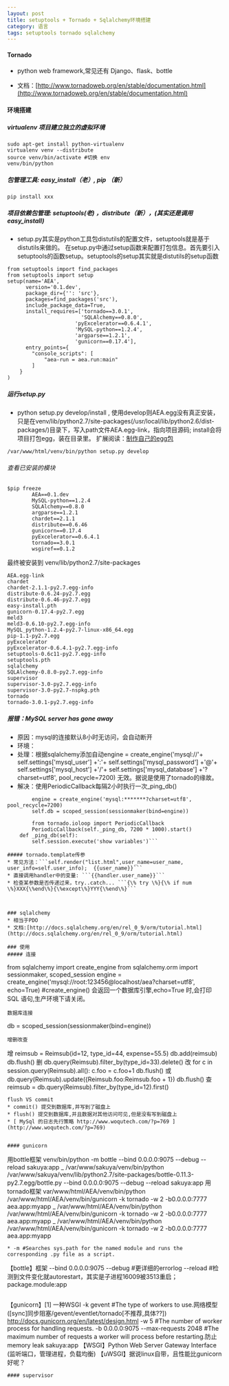 ```yaml
---
layout: post
title: setuptools + Tornado + Sqlalchemy环境搭建
category: 语言 
tags: setuptools tornado sqlalchemy
---
```


#### Tornado
* python web framework,常见还有 Django、flask、bottle

* 文档：[http://www.tornadoweb.org/en/stable/documentation.html](http://www.tornadoweb.org/en/stable/documentation.html)

#### 环境搭建
##### virtualenv 项目建立独立的虚拟环境
```
sudo apt-get install python-virtualenv
virtualenv venv --distribute
source venv/bin/activate #切换 env
venv/bin/python
```
##### 包管理工具: easy_install（老）, pip （新）
```
pip install xxx
```
##### 项目依赖包管理: setuptools(老) ，distribute（新），(其实还是调用easy_install)
* setup.py其实是python工具包distutils的配置文件，setuptools就是基于distutils来做的。 在setup.py中通过setup函数来配置打包信息。首先要引入setuptools的函数setup。setuptools的setup其实就是distutils的setup函数
```
from setuptools import find_packages
from setuptools import setup
setup(name='AEA',
      version='0.1.dev',
      package_dir={'': 'src'},
      packages=find_packages('src'),
      include_package_data=True,
      install_requires=['tornado==3.0.1',
                        'SQLAlchemy==0.8.0',
                      'pyExcelerator==0.6.4.1',
                      'MySQL-python==1.2.4',
                      'argparse==1.2.1',
                      'gunicorn==0.17.4'],
      entry_points={
        "console_scripts": [
            "aea-run = aea.run:main"
        ]   
    }
)
```
##### 运行setup.py
* python setup.py develop/install , 使用develop则AEA.egg没有真正安装，只是在venv/lib/python2.7/site-packages(/usr/local/lib/python2.6/dist-packages/)目录下，写入path文件AEA.egg-link，指向项目源码; install会将项目打包egg，装在目录里。 扩展阅读：[制作自己的egg包](http://www.worldhello.net/2010/12/08/2178.html)
```
/var/www/html/venv/bin/python setup.py develop
```
###### 查看已安装的模块
```
$pip freeze
        AEA==0.1.dev
        MySQL-python==1.2.4
        SQLAlchemy==0.8.0
        argparse==1.2.1
        chardet==2.1.1
        distribute==0.6.46
        gunicorn==0.17.4
        pyExcelerator==0.6.4.1
        tornado==3.0.1
        wsgiref==0.1.2
```
最终被安装到 venv/lib/python2.7/site-packages
```
AEA.egg-link
chardet
chardet-2.1.1-py2.7.egg-info
distribute-0.6.24-py2.7.egg
distribute-0.6.46-py2.7.egg
easy-install.pth
gunicorn-0.17.4-py2.7.egg
meld3
meld3-0.6.10-py2.7.egg-info
MySQL_python-1.2.4-py2.7-linux-x86_64.egg
pip-1.1-py2.7.egg
pyExcelerator
pyExcelerator-0.6.4.1-py2.7.egg-info
setuptools-0.6c11-py2.7.egg-info
setuptools.pth
sqlalchemy
SQLAlchemy-0.8.0-py2.7.egg-info
supervisor
supervisor-3.0-py2.7.egg-info
supervisor-3.0-py2.7-nspkg.pth
tornado
tornado-3.0.1-py2.7.egg-info
```
##### 报错：MySQL server has gone away
* 原因：mysql的连接默认8小时无访问，会自动断开
* 环境：
* 处理：根据sqlalchemy添加自动engine = create_engine('mysql://'+ self.settings\['mysql_user'\] +':'+ self.settings\['mysql_password'\] +'@'+ self.settings\['mysql_host'\] +'/'+ self.settings\['mysql_database'\] +'?charset=utf8', pool_recycle=7200) 无效。据说是使用了tornado的缘故。
* 解决：使用PeriodicCallback每隔2小时执行一次_ping_db()
```
        engine = create_engine('mysql:*******?charset=utf8', pool_recycle=7200)
        self.db = scoped_session(sessionmaker(bind=engine))

        from tornado.ioloop import PeriodicCallback
        PeriodicCallback(self._ping_db, 7200 * 1000).start()
    def _ping_db(self):
        self.session.execute('show variables')``` 

##### tornado.template传参
* 常见方法：```self.render("list.html",user_name=user_name, user_info=self.user_info);  {{user_name}}```
* 直接调用handler中的变量: ```{{handler.user_name}}```
* 检查某参数是否传递过来，try..catch... ```{\% try \%}{\% if num \%}XXX{\%end\%}{\%except\%}YYY{\%end\%}```



### sqlalchemy
* 相当于PDO 
* 文档:[http://docs.sqlalchemy.org/en/rel_0_9/orm/tutorial.html](http://docs.sqlalchemy.org/en/rel_0_9/orm/tutorial.html)

### 使用
##### 连接
```
from sqlalchemy import create_engine
from sqlalchemy.orm import sessionmaker, scoped_session
engine = create_engine('mysql://root:123456@localhost/aea?charset=utf8', echo=True)   #create_engine() 会返回一个数据库引擎,echo=True 时,会打印 SQL 语句,生产环境下请关闭。
```
数据库连接
```
db = scoped_session(sessionmaker(bind=engine))
```
增删改查
```
增
reimsub = Reimsub(id=12, type_id=44, expense=55.5)
db.add(reimsub)
db.flush()
删
db.query(Reimsub).filter_by(type_id=33).delete()
改
for c in session.query(Reimsub).all():
c.foo = c.foo+1
db.flush()
或
db.query(Reimsub).update({Reimsub.foo:Reimsub.foo + 1})
db.flush()
查
reimsub = db.query(Reimsub).filter_by(type_id=12).first()
```
flush VS commit
* commit() 提交到数据库,并写到了磁盘上
* flush() 提交到数据库,并且数据对其他访问可见,但是没有写到磁盘上
* [ MySql 的日志先行策略 http://www.woqutech.com/?p=769 ](http://www.woqutech.com/?p=769)


#### gunicorn
```
用bottle框架 
 venv/bin/python -m bottle --bind 0.0.0.0:9075 --debug --reload sakuya:app
  \_ /var/www/sakuya/venv/bin/python /var/www/sakuya/venv/lib/python2.7/site-packages/bottle-0.11.3-py2.7.egg/bottle.py --bind 0.0.0.0:9075 --debug --reload sakuya:app
 用tornado框架
 var/www/html/AEA/venv/bin/python /var/www/html/AEA/venv/bin/gunicorn -k tornado -w 2 -b0.0.0.0:7777 aea.app:myapp
  \_ /var/www/html/AEA/venv/bin/python /var/www/html/AEA/venv/bin/gunicorn -k tornado -w 2 -b0.0.0.0:7777 aea.app:myapp
  \_ /var/www/html/AEA/venv/bin/python /var/www/html/AEA/venv/bin/gunicorn -k tornado -w 2 -b0.0.0.0:7777 aea.app:myapp
```
* -m #Searches sys.path for the named module and runs the corresponding .py file as a script.
```
【bottle】框架
--bind 0.0.0.0:9075
--debug #更详细的errorlog
--reload #检测到文件变化就autorestart，其实是子进程16009被3513重启；
package.module:app
```
```
【gunicorn】[1] 一种WSGI
-k gevent #The type of workers to use.网络模型([sync]同步阻塞/gevent/eventlet/tornado[不推荐,具体??]) http://docs.gunicorn.org/en/latest/design.html
-w 5 #The number of worker process for handling requests.
-b 0.0.0.0:9075
--max-requests 2048 #The maximum number of requests a worker will process before restarting.防止memory leak
sakuya:app
【WSGI】Python Web Server Gateway Interface (监听端口，管理进程，负载均衡) 【uWSGI】据说linux自带，且性能比gunicorn好呢？
```
#### supervisor


